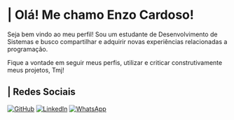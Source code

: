 # | Olá! Me chamo Enzo Cardoso!

Seja bem vindo ao meu perfil! Sou um estudante de Desenvolvimento de Sistemas e busco compartilhar e adquirir novas experiências relacionadas a programação.

Fique a vontade em seguir meus perfis, utilizar e criticar construtivamente meus projetos, Tmj!

## | Redes Sociais

[![GitHub](https://img.shields.io/badge/-GitHub-181717?style=flat&logo=github)](https://github.com/SucoDePilha)
[![LinkedIn](https://img.shields.io/badge/-LinkedIn-blue?style=flat&logo=linkedin)](https://www.linkedin.com/in/enzo-cardoso-081921268?utm_source=share&utm_campaign=share_via&utm_content=profile&utm_medium=android_app)
[![WhatsApp](https://img.shields.io/badge/-WhatsApp-25D366?style=flat&logo=whatsapp)](https://whatsa.me/5516994292930)
